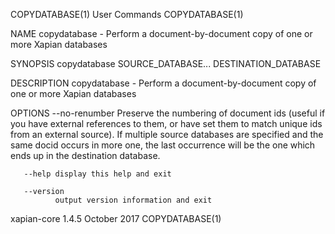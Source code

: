 COPYDATABASE(1)                             User Commands                             COPYDATABASE(1)

NAME
       copydatabase - Perform a document-by-document copy of one or more Xapian databases

SYNOPSIS
       copydatabase SOURCE_DATABASE... DESTINATION_DATABASE

DESCRIPTION
       copydatabase - Perform a document-by-document copy of one or more Xapian databases

OPTIONS
       --no-renumber
              Preserve the numbering of document ids (useful if you have external references to them,
              or have set them to match unique ids from an  external  source).   If  multiple  source
              databases are specified and the same docid occurs in more one, the last occurrence will
              be the one which ends up in the destination database.

       --help display this help and exit

       --version
              output version information and exit

xapian-core 1.4.5                            October 2017                             COPYDATABASE(1)
